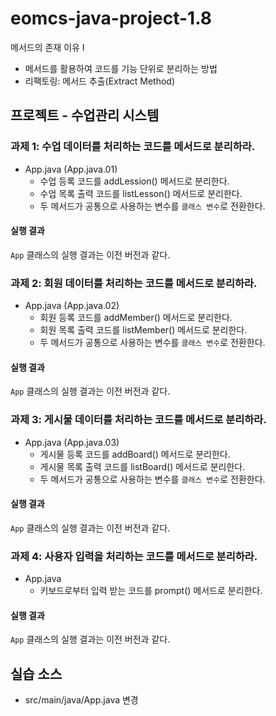 # eomcs-java-project-1.8

메서드의 존재 이유 I

- 메서드를 활용하여 코드를 기능 단위로 분리하는 방법
- 리팩토링: 메서드 추출(Extract Method)

## 프로젝트 - 수업관리 시스템  

### 과제 1: 수업 데이터를 처리하는 코드를 메서드로 분리하라. 

- App.java (App.java.01)
    - 수업 등록 코드를 addLession() 메서드로 분리한다.
    - 수업 목록 출력 코드를 listLesson() 메서드로 분리한다.
    - 두 메서드가 공통으로 사용하는 변수를 `클래스 변수`로 전환한다.

#### 실행 결과

`App` 클래스의 실행 결과는 이전 버전과 같다.

### 과제 2: 회원 데이터를 처리하는 코드를 메서드로 분리하라. 

- App.java (App.java.02)
    - 회원 등록 코드를 addMember() 메서드로 분리한다.
    - 회원 목록 출력 코드를 listMember() 메서드로 분리한다.
    - 두 메서드가 공통으로 사용하는 변수를 `클래스 변수`로 전환한다.

#### 실행 결과

`App` 클래스의 실행 결과는 이전 버전과 같다.

### 과제 3: 게시물 데이터를 처리하는 코드를 메서드로 분리하라. 

- App.java (App.java.03)
    - 게시물 등록 코드를 addBoard() 메서드로 분리한다.
    - 게시물 목록 출력 코드를 listBoard() 메서드로 분리한다.
    - 두 메서드가 공통으로 사용하는 변수를 `클래스 변수`로 전환한다.

#### 실행 결과

`App` 클래스의 실행 결과는 이전 버전과 같다.

### 과제 4: 사용자 입력을 처리하는 코드를 메서드로 분리하라.

- App.java
    - 키보드로부터 입력 받는 코드를 prompt() 메서드로 분리한다.

#### 실행 결과

`App` 클래스의 실행 결과는 이전 버전과 같다.


## 실습 소스 

- src/main/java/App.java 변경
